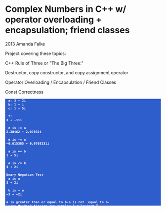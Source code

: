 # Complex Numbers in C++ w/ operator overloading + encapsulation; friend classes

2013 Amanda Falke

Project covering these topics:

C++ Rule of Three or "The Big Three:"

Destructor, copy constructor, and copy assignment operator

Operator Overloading / Encapsulation / Friend Classes

Const Correctness


![alt text](https://github.com/abstractmachines/OOP_Cpp_ComplexNumbers/blob/master/screenshot.png)




